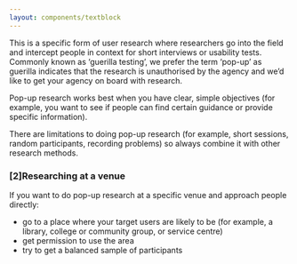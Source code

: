 ```yaml
---
layout: components/textblock
---
```


This is a specific form of user research where researchers go into the field and intercept people in context for short interviews or usability tests. Commonly known as ‘guerilla testing’, we prefer the term ‘pop-up’ as guerilla indicates that the research is unauthorised by the agency and we’d like to get your agency on board with research. 

Pop-up research works best when you have clear, simple objectives (for example, you want to see if people can find certain guidance or provide specific information).

There are limitations to doing pop-up research (for example, short sessions, random participants, recording problems) so always combine it with other research methods.


### [2]Researching at a venue

If you want to do pop-up research at a specific venue and approach people directly:
- go to a place where your target users are likely to be (for example, a library, college or community group, or service centre)
- get permission to use the area
- try to get a balanced sample of participants

